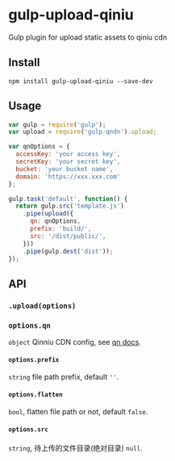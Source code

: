 # gulp-upload-qiniu

Gulp plugin for upload static assets to qiniu cdn

## Install

```
npm install gulp-upload-qiniu --save-dev
```

## Usage

```js
var gulp = require('gulp');
var upload = require('gulp-qndn').upload;

var qnOptions = {
  accessKey: 'your access key',
  secretKey: 'your secret key',
  bucket: 'your bucket name',
  domain: 'https://xxx.xxx.com'
};

gulp.task('default', function() {
  return gulp.src('template.js')
    .pipe(upload({
      qn: qnOptions,
      prefix: 'build/',
      src: '/dist/public/',
    }))
    .pipe(gulp.dest('dist'));
});
```

## API

### `.upload(options)`

### `options.qn`

`object` Qinniu CDN config, see [qn docs](https://www.npmjs.com/package/qn#upload).

#### `options.prefix`

`string` file path prefix, default `''`.

#### `options.flatten`

`bool`, flatten file path or not, default `false`.

#### `options.src`

`string`, 待上传的文件目录(绝对目录) `null`.
